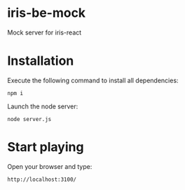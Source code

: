 # iris-be-mock

Mock server for iris-react

# Installation

Execute the following command to install all dependencies:

`npm i`

Launch the node server:

`node server.js`

# Start playing

Open your browser and type:

`http://localhost:3100/`
